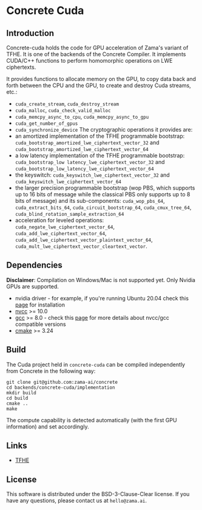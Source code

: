 # Concrete Cuda

## Introduction

Concrete-cuda holds the code for GPU acceleration of Zama's variant of TFHE.
It is one of the backends of the Concrete Compiler.
It implements CUDA/C++ functions to perform homomorphic operations on LWE ciphertexts.

It provides functions to allocate memory on the GPU, to copy data back
and forth between the CPU and the GPU, to create and destroy Cuda streams, etc.:
- `cuda_create_stream`, `cuda_destroy_stream`
- `cuda_malloc`, `cuda_check_valid_malloc`
- `cuda_memcpy_async_to_cpu`, `cuda_memcpy_async_to_gpu`
- `cuda_get_number_of_gpus`
- `cuda_synchronize_device`
The cryptographic operations it provides are:
- an amortized implementation of the TFHE programmable bootstrap: `cuda_bootstrap_amortized_lwe_ciphertext_vector_32` and `cuda_bootstrap_amortized_lwe_ciphertext_vector_64`
- a low latency implementation of the TFHE programmable bootstrap: `cuda_bootstrap_low latency_lwe_ciphertext_vector_32` and `cuda_bootstrap_low_latency_lwe_ciphertext_vector_64`
- the keyswitch: `cuda_keyswitch_lwe_ciphertext_vector_32` and `cuda_keyswitch_lwe_ciphertext_vector_64`
- the larger precision programmable bootstrap (wop PBS, which supports up to 16 bits of message while the classical PBS only supports up to 8 bits of message) and its sub-components: `cuda_wop_pbs_64`, `cuda_extract_bits_64`, `cuda_circuit_bootstrap_64`, `cuda_cmux_tree_64`, `cuda_blind_rotation_sample_extraction_64`
- acceleration for leveled operations: `cuda_negate_lwe_ciphertext_vector_64`, `cuda_add_lwe_ciphertext_vector_64`, `cuda_add_lwe_ciphertext_vector_plaintext_vector_64`, `cuda_mult_lwe_ciphertext_vector_cleartext_vector`.

## Dependencies

**Disclaimer**: Compilation on Windows/Mac is not supported yet. Only Nvidia GPUs are supported.
<!-- markdown-link-check-disable-next-line -->
- nvidia driver - for example, if you're running Ubuntu 20.04 check this [page](https://linuxconfig.org/how-to-install-the-nvidia-drivers-on-ubuntu-20-04-focal-fossa-linux) for installation
- [nvcc](https://docs.nvidia.com/cuda/cuda-installation-guide-linux/index.html) >= 10.0
- [gcc](https://gcc.gnu.org/) >= 8.0 - check this [page](https://gist.github.com/ax3l/9489132) for more details about nvcc/gcc compatible versions
- [cmake](https://cmake.org/) >= 3.24

## Build

The Cuda project held in `concrete-cuda` can be compiled independently from Concrete in the
following way:
```
git clone git@github.com:zama-ai/concrete
cd backends/concrete-cuda/implementation
mkdir build
cd build
cmake ..
make
```
The compute capability is detected automatically (with the first GPU information) and set accordingly.

## Links

- [TFHE](https://eprint.iacr.org/2018/421.pdf)

## License

This software is distributed under the BSD-3-Clause-Clear license. If you have any questions,
please contact us at `hello@zama.ai`.
